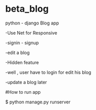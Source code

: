 # beta_blog
python - django Blog app

-Use Net for Responsive

-signin - signup

-edit a blog

-Hidden feature

-well , user have to login for edit his blog

-update a blog later

#How to run app

$ python manage.py runserver
